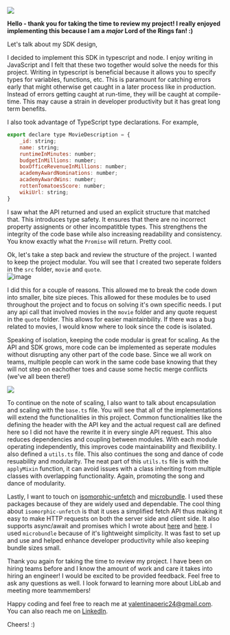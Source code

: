 ![](https://media.giphy.com/media/v1.Y2lkPTc5MGI3NjExMjZmZWVjMzc2NjA1MzQ0YTNjMjU0ZWM0OWZlYTRjMzg2Njg3NzM4YSZlcD12MV9pbnRlcm5hbF9naWZzX2dpZklkJmN0PWc/dgUu3sizWUWFG/giphy.gif)

**Hello - thank you for taking the time to review my project! I really enjoyed implementing this because I am a _major_ Lord of the Rings fan! :)**

Let's talk about my SDK design, 

I decided to implement this SDK in typescript and node. I enjoy writing in JavaScript and I felt that these two together would solve the needs for this project. Writing in typescript is beneficial because it allows you to specify types for variables, functions, etc. This is paramount for catching errors early that might otherwise get caught in a later process like in production. Instead of errors getting caught at run-time, they will be caught at compile-time. This may cause a strain in developer productivity but it has great long term benefits. 

I also took advantage of TypeScript type declarations. For example,

```Javascript
export declare type MovieDescription = {
    _id: string;
    name: string;
    runtimeInMinutes: number;
    budgetInMillions: number;
    boxOfficeRevenueInMillions: number;
    academyAwardNominations: number;
    academyAwardWins: number;
    rottenTomatoesScore: number;
    wikiUrl: string;
}
```

I saw what the API returned and used an explicit structure that matched that. This introduces type safety. It ensures that there are no incorrect property assignents or other incompatitble types. This strengthens the integrity of the code base while also increasing readability and consistency. You know exactly what the `Promise` will return. Pretty cool. 

Ok, let's take a step back and review the structure of the project. I wanted to keep the project modular. You will see that I created two seperate folders in the `src` folder, `movie` and `quote`.
<br>
![image](https://github.com/valentinaperic/valentina-peric_SDK/assets/17259336/e448455b-0d1e-48b1-b7b7-110f2a2bc6d5)

I did this for a couple of reasons. This allowed me to break the code down into smaller, bite size pieces. This allowed for these modules be to used throughout the project and to focus on solving it's own specific needs. I put any api call that involved movies in the `movie` folder and any quote request in the `quote` folder. This allows for easier maintainbility. If there was a bug related to movies, I would know where to look since the code is isolated. 

Speaking of isolation, keeping the code modular is great for scaling. As the API and SDK grows, more code can be implemented as seperate modules without disrupting any other part of the code base. Since we all work on teams, multiple people can work in the same code base knowing that they will not step on eachother toes and cause some hectic merge conflicts (we've all been there!) 

![](https://media.giphy.com/media/cFkiFMDg3iFoI/giphy.gif)

To continue on the note of scaling, I also want to talk about encapsulation and scaling with the `base.ts` file. You will see that all of the implementations will extend the functionalities in this project. Common functionalities like the defining the header with the API key and the actual request call are defined here so I did not have the rewrite it in every single API request. This also reduces dependencies and coupling between modules. With each module operating independently, this improves code maintainability and flexibility. I also defined a `utils.ts` file. This also continues the song and dance of code resuability and modularity. The neat part of this `utils.ts` file is with the `applyMixin` function, it can avoid issues with a class inheriting from multiple classes with overlapping functionality. Again, promoting the song and dance of modularity. 

Lastly, I want to touch on [isomorphic-unfetch](https://www.npmjs.com/package/isomorphic-unfetch) and [microbundle](https://www.npmjs.com/package/microbundle). I used these packages because of they are widely used and dependable. The cool thing about `isomorphic-unfetch` is that it uses a simplified fetch API thus making it easy to make HTTP requests on both the server side and client side. It also supports async/await and promises which I wrote about [here](https://dev.to/valentinaperic/asyncawait-in-javascript-2i8c) and [here](https://dev.to/valentinaperic/breaking-down-promises-in-javascript-34a8). I used `microbundle` because of it's lightweight simplicity. It was fast to set up and use and helped enhance developer productivity while also keeping bundle sizes small. 

Thank you again for taking the time to review my project. I have been on hiring teams before and I know the amount of work and care it takes into hiring an engineer! I would be excited to be provided feedback. Feel free to ask any questions as well. I look forward to learning more about LibLab and meeting more teammembers! 

Happy coding and feel free to reach me at valentinaperic24@gmail.com.
You can also reach me on [LinkedIn](https://www.linkedin.com/in/valentinaperic/).

Cheers! :)

